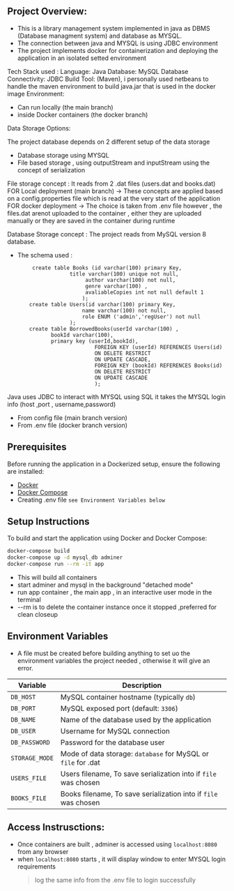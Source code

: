 ## Project Overview:
- This is a library management system implemented in java as DBMS (Database managment system) and database as MYSQL.
- The connection between java and MYSQL is using JDBC environment
- The project implements docker for containerization and deploying the application in an isolated setted environment

Tech Stack used :
Language: Java
Database: MySQL
Database Connectivity: JDBC
Build Tool: (Maven), i personally used netbeans to handle the maven environment to build java.jar that is used in the docker image
Environment: 
  - Can run locally (the main branch)
  - inside Docker containers (the docker branch)


Data Storage Options:

The project database depends on 2 different setup of the data storage 
- Database storage using MYSQL
- File based storage , using outputStream and inputStream using the concept of serialization

File storage concept :
It reads from 2 .dat files (users.dat and books.dat)
FOR Local deployment (main branch) -> These concepts are applied based on a config.properties file which is read at the very start of the application 
FOR docker deployment -> The choice is taken from .env file however , the files.dat arenot uploaded to the container , either they are uploaded manually 
or they are saved in the container during runtime

Database Storage concept :
The project reads from MySQL version 8 database.
* The schema used :
```
        create table Books (id varchar(100) primary Key,
      				title varchar(100) unique not null,
                         author varchar(100) not null,
                         genre varchar(100) ,
                         avaliableCopies int not null default 1
      					);
       create table Users(id varchar(100) primary Key,
      					name varchar(100) not null,
      					role ENUM ('admin','regUser') not null
      				);
       create table BorrowedBooks(userId varchar(100) ,
              bookId varchar(100),
              primary key (userId,bookId),
							FOREIGN KEY (userId) REFERENCES Users(id)
							ON DELETE RESTRICT
							ON UPDATE CASCADE,
							FOREIGN KEY (bookId) REFERENCES Books(id)
							ON DELETE RESTRICT
							ON UPDATE CASCADE
							);
```
Java uses JDBC to interact with MYSQL using SQL
it takes the MYSQL login info (host ,port , username,password)
  - From config file (main branch version)
  - From .env file (docker branch version)


## Prerequisites

Before running the application in a Dockerized setup, ensure the following are installed:

- [Docker](https://www.docker.com/)
- [Docker Compose](https://docs.docker.com/compose/)
- Creating .env file `see Environment Variables below`

##  Setup Instructions

To build and start the application using Docker and Docker Compose:

```bash
docker-compose build
docker-compose up -d mysql_db adminer
docker-compose run --rm -it app

```
- This will build all containers
- start adminer and mysql in the background "detached mode"
- run app container , the main app , in an interactive user mode in the terminal
- --rm is to delete the container instance once it stopped ,preferred for clean closeup
  

## Environment Variables
- A file must be created before building anything to set uo the environment variables the project needed , otherwise it will give an error.

| Variable       | Description                                                     |
| -------------- | ----------------------------------------------------------------|
| `DB_HOST`      | MySQL container hostname (typically `db`)                       |
| `DB_PORT`      | MySQL exposed port (default: `3306`)                            |
| `DB_NAME`      | Name of the database used by the application                    |
| `DB_USER`      | Username for MySQL connection                                   |
| `DB_PASSWORD`  | Password for the database user                          	   |
| `STORAGE_MODE` | Mode of data storage: `database` for MySQL or `file` for .dat   | 
| `USERS_FILE`   | Users filename, To save serialization into if `file` was chosen |
| `BOOKS_FILE`   | Books filename, To save serialization into if `file` was chosen |


## Access Instrusctions:
- Once containers are built , adminer is accessed using `localhost:8080` from any browser
- when `localhost:8080` starts , it will display window to enter MYSQL login requirements
  > log the same info from the .env file to login successfully
